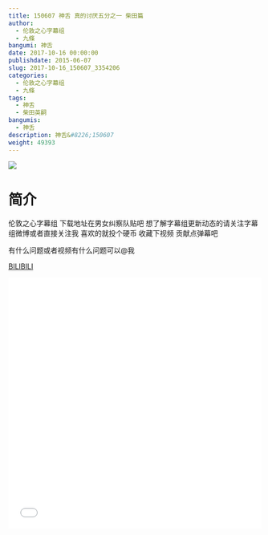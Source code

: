```yaml
---
title: 150607 神舌 真的讨厌五分之一 柴田篇
author: 
  - 伦敦之心字幕组
  - 九條
bangumi: 神舌
date: 2017-10-16 00:00:00
publishdate: 2015-06-07
slug: 2017-10-16_150607_3354206
categories: 
  - 伦敦之心字幕组
  - 九條
tags: 
  - 神舌
  - 柴田英嗣
bangumis: 
  - 神舌
description: 神舌&#8226;150607
weight: 49393
---
```


![](https://i.imgur.com/gNvHhZM.jpg)

# 简介  
伦敦之心字幕组 下载地址在男女纠察队贴吧 想了解字幕组更新动态的请关注字幕组微博或者直接关注我 喜欢的就投个硬币 收藏下视频 贡献点弹幕吧


有什么问题或者视频有什么问题可以@我

  [BILIBILI](https://www.bilibili.com/video/av3354206/)


<div class="vcontainer">  <iframe class='video' src="//www.bilibili.com/html/html5player.html?cid=5307858&aid=3354206" width="100%" height="500" frameborder="0" allowfullscreen="allowfullscreen"></iframe></div>
